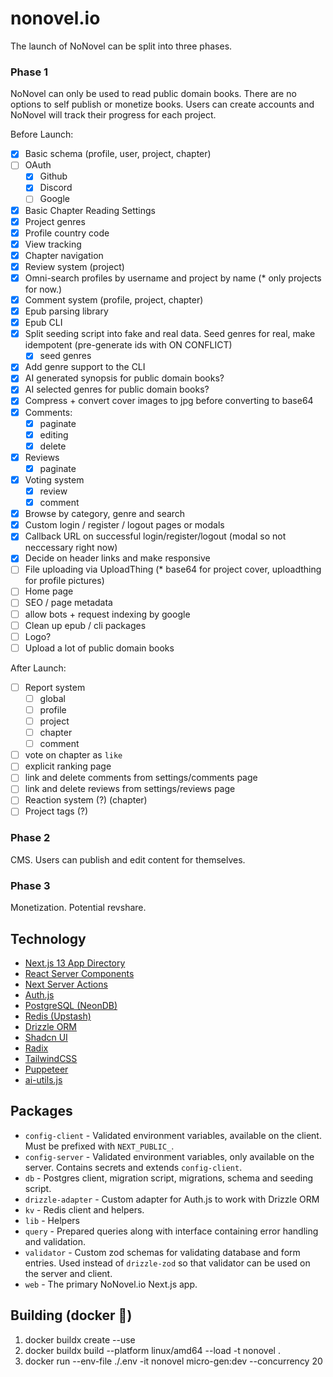 # nonovel.io

The launch of NoNovel can be split into three phases.

### Phase 1

NoNovel can only be used to read public domain books. There are no options to self publish or monetize books. Users can create accounts and NoNovel will track their progress for each project.

Before Launch:

- [x] Basic schema (profile, user, project, chapter)
- [ ] OAuth
  - [x] Github
  - [x] Discord
  - [ ] Google
- [x] Basic Chapter Reading Settings
- [x] Project genres
- [x] Profile country code
- [x] View tracking
- [x] Chapter navigation
- [x] Review system (project)
- [x] Omni-search profiles by username and project by name (\* only projects for now.)
- [x] Comment system (profile, project, chapter)
- [x] Epub parsing library
- [x] Epub CLI
- [x] Split seeding script into fake and real data. Seed genres for real, make idempotent (pre-generate ids with ON CONFLICT)
  - [x] seed genres
- [x] Add genre support to the CLI
- [x] AI generated synopsis for public domain books?
- [x] AI selected genres for public domain books?
- [x] Compress + convert cover images to jpg before converting to base64
- [x] Comments:
  - [x] paginate
  - [x] editing
  - [x] delete
- [x] Reviews
  - [x] paginate
- [x] Voting system
  - [x] review
  - [x] comment
- [x] Browse by category, genre and search
- [x] Custom login / register / logout pages or modals
- [x] Callback URL on successful login/register/logout (modal so not neccessary right now)
- [x] Decide on header links and make responsive
- [ ] File uploading via UploadThing (\* base64 for project cover, uploadthing for profile pictures)
- [ ] Home page
- [ ] SEO / page metadata
- [ ] allow bots + request indexing by google
- [ ] Clean up epub / cli packages
- [ ] Logo?
- [ ] Upload a lot of public domain books

After Launch:

- [ ] Report system
  - [ ] global
  - [ ] profile
  - [ ] project
  - [ ] chapter
  - [ ] comment
- [ ] vote on chapter as `like`
- [ ] explicit ranking page
- [ ] link and delete comments from settings/comments page
- [ ] link and delete reviews from settings/reviews page
- [ ] Reaction system (?) (chapter)
- [ ] Project tags (?)

### Phase 2

CMS. Users can publish and edit content for themselves.

### Phase 3

Monetization. Potential revshare.

## Technology

- [Next.js 13 App Directory](https://nextjs.org/docs/getting-started/project-structure)
- [React Server Components](https://github.com/reactjs/rfcs/blob/main/text/0188-server-components.md)
- [Next Server Actions](https://nextjs.org/docs/app/building-your-application/data-fetching/server-actions)
- [Auth.js](https://next-auth.js.org/)
- [PostgreSQL (NeonDB)](https://neon.tech/)
- [Redis (Upstash)](https://upstash.com/)
- [Drizzle ORM](https://github.com/drizzle-team/drizzle-orm)
- [Shadcn UI](https://ui.shadcn.com/)
- [Radix](https://www.radix-ui.com/)
- [TailwindCSS](https://tailwindcss.com/)
- [Puppeteer](https://pptr.dev/)
- [ai-utils.js](https://ai-utils.dev/guide/)

## Packages

- `config-client` - Validated environment variables, available on the client. Must be prefixed with `NEXT_PUBLIC_`.
- `config-server` - Validated environment variables, only available on the server. Contains secrets and extends `config-client`.
- `db` - Postgres client, migration script, migrations, schema and seeding script.
- `drizzle-adapter` - Custom adapter for Auth.js to work with Drizzle ORM
- `kv` - Redis client and helpers.
- `lib` - Helpers
- `query` - Prepared queries along with interface containing error handling and validation.
- `validator` - Custom zod schemas for validating database and form entries. Used instead of `drizzle-zod` so that validator can be used on the server and client.
- `web` - The primary NoNovel.io Next.js app.

## Building (docker 🐳)

1. docker buildx create --use
2. docker buildx build --platform linux/amd64 --load -t nonovel .
3. docker run --env-file ./.env -it nonovel micro-gen:dev --concurrency 20
